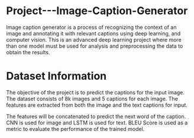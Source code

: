 # Project---Image-Caption-Generator
Image caption generator is a process of recognizing the context of an image and annotating it with relevant captions using deep learning, and computer vision. This is an advanced deep learning project where more than one model must be used for analysis and preprocessing the data to obtain the results.

# Dataset Information
The objective of the project is to predict the captions for the input image. The dataset consists of 8k images and 5 captions for each image. The features are extracted from both the image and the text captions for input. 


The features will be concatenated to predict the next word of the caption. CNN is used for image and LSTM is used for text. BLEU Score is used as a metric to evaluate the performance of the trained model.
